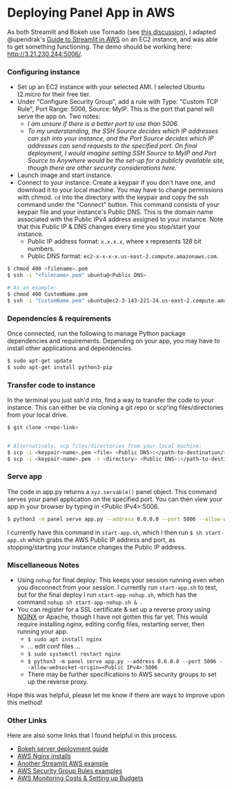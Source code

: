 # Deploying Panel App in AWS
As both Streamlit and Bokeh use Tornado (see [this discussion](https://discourse.holoviz.org/t/does-anyone-have-advice-know-of-resources-or-documentation-for-deploying-panel-with-amazon-web-services-aws/1074)), I adapted @upendrak's [Guide to Streamlit in AWS](https://github.com/upendrak/streamlit-aws-tutorial) on an EC2 instance, and was able to get something functioning. The demo should be working here: http://3.21.230.244:5006/.

### Configuring instance
- Set up an EC2 instance with your selected AMI. I selected Ubuntu t2.micro for their free tier.
- Under "Configure Security Group", add a rule with Type: "Custom TCP Rule", Port Range: 5006, Source: MyIP. This is the port that panel will serve the app on. Two notes:
    - *I am unsure if there is a better port to use than 5006.*
    - *To my understanding, the SSH Source decides which IP addresses can ssh into your instance, and the Port Source decides which IP addresses can send requests to the specified port. On final deployment, I would imagine setting SSH Source to MyIP and Port Source to Anywhere would be the set-up for a publicly available site, though there are other security considerations here.*
- Launch image and start instance.
- Connect to your instance: Create a keypair if you don't have one, and download it to your local machine. You may have to change permissions with chmod. `cd` into the directory with the keypair and copy the ssh command under the "Connect" button. This command consists of your keypair file and your instance's Public DNS. This is the domain name associated with the Public IPv4 address assigned to your instance. Note that this Public IP & DNS changes every time you stop/start your instance. 
    - Public IP address format: `x.x.x.x`, where x represents 128 bit numbers.
    - Public DNS format: `ec2-x-x-x-x.us-east-2.compute.amazonaws.com`.

```bash
$ chmod 400 <filename>.pem
$ ssh -i "<filename>.pem" ubuntu@<Public DNS>

# As an example: 
$ chmod 400 CustomName.pem
$ ssh -i "CustomName.pem" ubuntu@ec2-3-143-221-24.us-east-2.compute.amazonaws.com
```

### Dependencies & requirements
Once connected, run the following to manage Python package dependencies and requirements. Depending on your app, you may have to install other applications and dependencies.
```bash
$ sudo apt-get update
$ sudo apt-get install python3-pip
```


### Transfer code to instance
In the terminal you just ssh'd into, find a way to transfer the code to your instance. This can either be via cloning a git repo or scp'ing files/directories from your local drive.

```bash
$ git clone <repo-link>


# Alternatively, scp files/directories from your local machine:
$ scp -i <keypair-name>.pem <file> <Public DNS>:</path-to-destination/>
$ scp -i <keypair-name>.pem -r <directory> <Public DNS>:</path-to-destination/>
```

### Serve app
The code in app.py returns a `xyz.servable()` panel object. This command serves your panel application on the specified port. You can then view your app in your browser by typing in \<Public IPv4\>:5006.

```bash
$ python3 -m panel serve app.py --address 0.0.0.0 --port 5006 --allow-websocket-origin=<Public IPv4>:5006
```
I currently have this command in `start-app.sh`, which I then run `$ sh start-app.sh` which grabs the AWS Public IP address and port, as stopping/starting your instance changes the Public IP address. 

### Miscellaneous Notes
- Using `nohup` for final deploy: This keeps your session running even when you disconnect from your session. I currently run `start-app.sh` to test, but for the final deploy I run `start-app-nohup.sh`, which has the command `nohup sh start-app-nohup.sh & `.
- You can register for a SSL certificate & set up a reverse proxy using [NGINX](https://docs.bokeh.org/en/latest/docs/user_guide/server/deploy.html#ug-server-deploy) or Apache, though I have not gotten this far yet. This would require installing nginx, editing config files, restarting server, then running your app.
    - `$ sudo apt install nginx`
    - ... edit conf files ...
    - `$ sudo systemctl restart nginx`
    - `$ python3 -m panel serve app.py --address 0.0.0.0 --port 5006 --allow-websocket-origin=<Public IPv4>:5006`
    - There may be further specifications to AWS security groups to set up the reverse proxy.

Hope this was helpful, please let me know if there are ways to improve upon this method!

### Other Links
Here are also some links that I found helpful in this process. 
  - [Bokeh server deployment guide](https://docs.bokeh.org/en/latest/docs/user_guide/server/deploy.html#ug-server-deploy)
  - [AWS Nginx installs](https://gist.github.com/dKvale/d64b28d2c0ba9ad42e702f0b2c6ea56f)
  - [Another Streamlit AWS example](https://towardsdatascience.com/how-to-deploy-a-streamlit-app-using-an-amazon-free-ec2-instance-416a41f69dc3)
  - [AWS Security Group Rules examples](https://docs.aws.amazon.com/AWSEC2/latest/UserGuide/security-group-rules-reference.html)
  - [AWS Monitoring Costs & Setting up Budgets](https://aws.amazon.com/getting-started/hands-on/control-your-costs-free-tier-budgets/)
